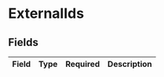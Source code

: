 # ExternalIds


## Fields

| Field       | Type        | Required    | Description |
| ----------- | ----------- | ----------- | ----------- |